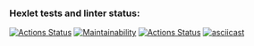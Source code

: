 ### Hexlet tests and linter status:
[![Actions Status](https://github.com/mkolotovich/frontend-project-lvl2/workflows/hexlet-check/badge.svg)](https://github.com/mkolotovich/frontend-project-lvl2/actions)
[![Maintainability](https://api.codeclimate.com/v1/badges/f7687a3f327fe7d6db80/maintainability)](https://codeclimate.com/github/mkolotovich/frontend-project-lvl2/maintainability)
[![Actions Status](https://github.com/mkolotovich/frontend-project-lvl2/workflows/ESLint&tests-check/badge.svg)](https://github.com/mkolotovich/frontend-project-lvl2/actions)
[![asciicast](https://asciinema.org/a/l0l2DsCLbGOMTNgIku6pMG05D.svg)](https://asciinema.org/a/l0l2DsCLbGOMTNgIku6pMG05D)